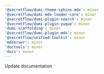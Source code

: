 ```yaml
---
'@secretflow/dumi-theme-sphinx-mdx': minor
'@secretflow/dumi-mdx-loader-core': minor
'@secretflow/dumi-plugin-search': minor
'@secretflow/dumi-plugin-yuque': minor
'dumi-scaffolding': minor
'@secretflow/dumi-plugin-mdx': minor
'@secretflow/unified-toolkit': minor
'mdserver': minor
'doctools': minor
'docs': minor
---
```


Update documentation

